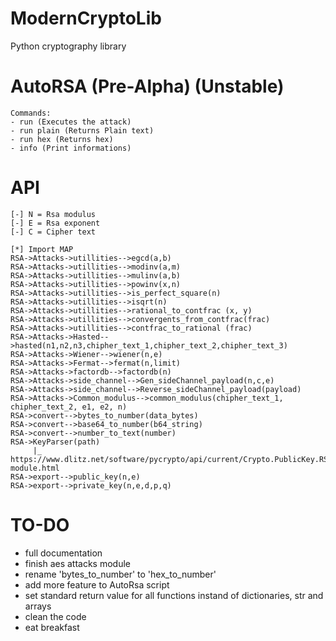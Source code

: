 # ModernCryptoLib
Python cryptography library
# AutoRSA (Pre-Alpha) (Unstable)
```
Commands:
- run (Executes the attack)
- run plain (Returns Plain text)
- run hex (Returns hex)
- info (Print informations)
```

# API
```
[-] N = Rsa modulus
[-] E = Rsa exponent
[-] C = Cipher text

[*] Import MAP
RSA->Attacks->utillities-->egcd(a,b)
RSA->Attacks->utillities-->modinv(a,m)
RSA->Attacks->utillities-->mulinv(a,b)
RSA->Attacks->utillities-->powinv(x,n)
RSA->Attacks->utillities-->is_perfect_square(n)
RSA->Attacks->utillities-->isqrt(n)
RSA->Attacks->utillities-->rational_to_contfrac (x, y)
RSA->Attacks->utillities-->convergents_from_contfrac(frac)    
RSA->Attacks->utillities-->contfrac_to_rational (frac)
RSA->Attacks->Hasted-->hasted(n1,n2,n3,chipher_text_1,chipher_text_2,chipher_text_3)
RSA->Attacks->Wiener-->wiener(n,e)
RSA->Attacks->Fermat-->fermat(n,limit)
RSA->Attacks->factordb-->factordb(n)
RSA->Attacks->side_channel-->Gen_sideChannel_payload(n,c,e)
RSA->Attacks->side_channel-->Reverse_sideChannel_payload(payload)
RSA->Attacks->Common_modulus-->common_modulus(chipher_text_1, chipher_text_2, e1, e2, n)
RSA->convert-->bytes_to_number(data_bytes)
RSA->convert-->base64_to_number(b64_string)
RSA->convert-->number_to_text(number)
RSA->KeyParser(path)
     |_ https://www.dlitz.net/software/pycrypto/api/current/Crypto.PublicKey.RSA-module.html
RSA->export-->public_key(n,e)
RSA->export-->private_key(n,e,d,p,q)
```
# TO-DO
- full documentation
- finish aes attacks module
- rename 'bytes_to_number' to 'hex_to_number'
- add more feature to AutoRsa script
- set standard return value for all functions instand of dictionaries, str and arrays
- clean the code
- eat breakfast
